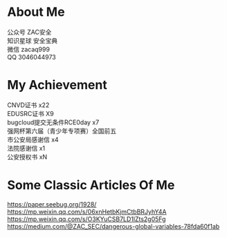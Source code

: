 # About Me


公众号 ZAC安全  
知识星球 安全宝典  
微信 zacaq999  
QQ  3046044973  

# My Achievement
CNVD证书 x22  
EDUSRC证书 X9  
bugcloud提交无条件RCE0day x7   
强网杯第六届（青少年专项赛）全国前五  
市公安局感谢信 x4  
法院感谢信 x1  
公安授权书 xN  

# Some Classic Articles Of Me
https://paper.seebug.org/1928/  
https://mp.weixin.qq.com/s/06xnHetbKjmCtbBRJyhY4A  
https://mp.weixin.qq.com/s/O3KYuCSB7LD1lZts2g05Fg  
https://medium.com/@ZAC_SEC/dangerous-global-variables-78fda60f1ab  
